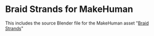 # Braid Strands for MakeHuman

This includes the source Blender file for the MakeHuman asset "[Braid Strands](http://www.makehumancommunity.org/clothes/braidstrands.html)"

